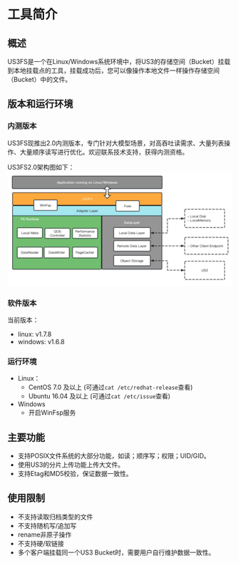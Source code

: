 # 工具简介

## 概述

US3FS是一个在Linux/Windows系统环境中，将US3的存储空间（Bucket）挂载到本地挂载点的工具，挂载成功后，您可以像操作本地文件一样操作存储空间（Bucket）中的文件。

## 版本和运行环境

### 内测版本
US3FS现推出2.0内测版本，专门针对大模型场景，对高吞吐读需求、大量列表操作、大量顺序读写进行优化。欢迎联系技术支持，获得内测资格。

US3FS2.0架构图如下：
![image](/images/US3FS2.0架构图1.png)

### 软件版本

当前版本：

- linux: v1.7.8
- windows: v1.6.8

### 运行环境

- Linux：
  - CentOS 7.0 及以上 (可通过`cat /etc/redhat-release`查看)
  - Ubuntu 16.04 及以上 (可通过`cat /etc/issue`查看)
- Windows
  - 开启WinFsp服务

## 主要功能

* 支持POSIX文件系统的大部分功能，如读；顺序写；权限；UID/GID。
* 使用US3的分片上传功能上传大文件。
* 支持Etag和MD5校验，保证数据一致性。

## 使用限制

* 不支持读取归档类型的文件
* 不支持随机写/追加写
* rename非原子操作
* 不支持硬/软链接
* 多个客户端挂载同一个US3 Bucket时，需要用户自行维护数据一致性。


